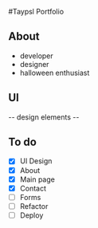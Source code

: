 #Taypsl Portfolio

## About 
- developer
- designer
- halloween enthusiast

## UI 
-- design elements -- 

## To do
- [x] UI Design
- [x] About
- [x] Main page
- [x] Contact
- [ ] Forms
- [ ] Refactor
- [ ] Deploy
